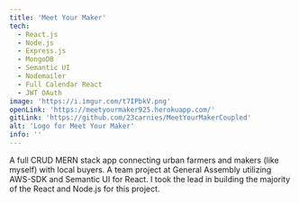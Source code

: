 ```yaml
---
title: 'Meet Your Maker'
tech: 
  - React.js
  - Node.js
  - Express.js
  - MongoDB
  - Semantic UI
  - Nodemailer
  - Full Calendar React
  - JWT OAuth
image: 'https://i.imgur.com/t7IPbkV.png'
openLink: 'https://meetyourmaker925.herokuapp.com/'
gitLink: 'https://github.com/23carnies/MeetYourMakerCoupled'
alt: 'Logo for Meet Your Maker'
info: ''
---
```

A full CRUD MERN stack app connecting urban farmers and makers (like myself) with local buyers. A team project at General Assembly utilizing AWS-SDK and Semantic UI for React. I took the lead in building the majority of the React and Node.js for this project.